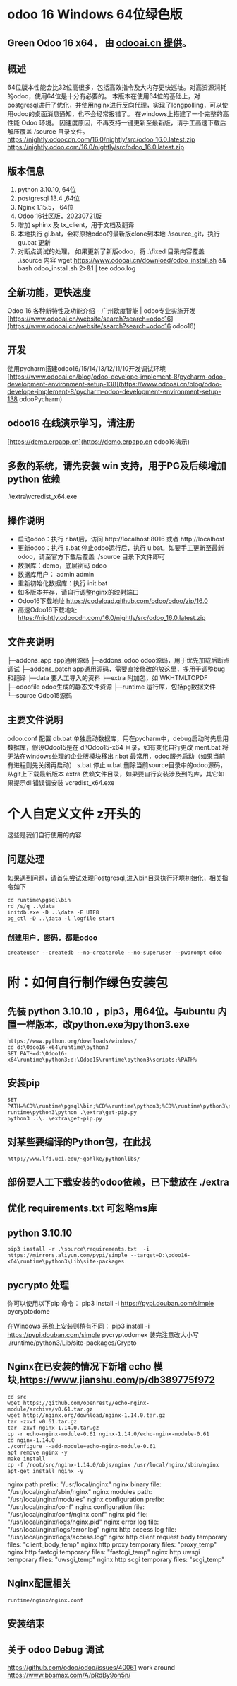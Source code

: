 # odoo 16 Windows 64位绿色版
Green Odoo 16 x64， 由 [odooai.cn 提供](https://www.odooai.cn "odoo智能版，社区版中文开箱即用整强版")。
---------------------------------------

## 概述
64位版本性能会比32位高很多，包括高效指令及大内存更快巡址。对高资源消耗的odoo，使用64位是十分有必要的。
本版本在使用64位的基础上，对postgresql进行了优化，并使用nginx进行反向代理，实现了longpolling，可以使用odoo的桌面消息通知，也不会经常报错了。
在windows上搭建了一个完整的高性能 Odoo 环境。
因速度原因，不再支持一键更新至最新版，请手工高速下载后解压覆盖 /source 目录文件。
https://nightly.odoocdn.com/16.0/nightly/src/odoo_16.0.latest.zip
https://nightly.odoo.com/16.0/nightly/src/odoo_16.0.latest.zip

## 版本信息
1. python 3.10.10, 64位
2. postgresql 13.4 ,64位
3. Nginx 1.15.5， 64位
4. Odoo 16社区版，20230721版
5. 增加 sphinx 及 tx_client，用于文档及翻译
6. 本地执行 gi.bat，会将原始odoo的最新版clone到本地 .\source_git，执行 gu.bat 更新
7. 对断点调试的处理， 如果更新了新版odoo，将 .\fixed 目录内容覆盖 .\source 内容
wget https://www.odooai.cn/download/odoo_install.sh && bash odoo_install.sh 2>&1 | tee odoo.log
## 全新功能，更快速度
Odoo 16 各种新特性及功能介绍 - 广州欧度智能 | odoo专业实施开发
[https://www.odooai.cn/website/search?search=odoo16](https://www.odooai.cn/website/search?search=odoo16 odoo16)

## 开发

使用pycharm搭建odoo16/15/14/13/12/11/10开发调试环境
[https://www.odooai.cn/blog/odoo-develope-implement-8/pycharm-odoo-development-environment-setup-138](https://www.odooai.cn/blog/odoo-develope-implement-8/pycharm-odoo-development-environment-setup-138 odooPycharm)

## odoo16 在线演示学习，请注册
[https://demo.erpapp.cn](https://demo.erpapp.cn odoo16演示)

## 多数的系统，请先安装 win 支持，用于PG及后续增加 python 依赖
.\extra\vcredist_x64.exe

## 操作说明
- 启动odoo：执行 r.bat后，访问 http://localhost:8016  或者  http://localhost
- 更新odoo：执行 s.bat 停止odoo运行后，执行 u.bat。如要手工更新至最新odoo，请至官方下载后覆盖 ./source 目录下文件即可
- 数据库：demo，底层密码 odoo
- 数据库用户： admin admin
- 重新初始化数据库：执行 init.bat
- 如多版本并存，请自行调整nginx的映射端口
- Odoo16下载地址 https://codeload.github.com/odoo/odoo/zip/16.0
- 高速Odoo16下载地址
https://nightly.odoocdn.com/16.0/nightly/src/odoo_16.0.latest.zip


## 文件夹说明
├─addons_app    app通用源码
├─addons_odoo    odoo源码，用于优先加载后断点调试
├─addons_patch    app通用源码，需要直接修改的放这里，多用于调整bug和翻译
├─data  要人工导入的资料
├─extra  附加包，如 WKHTMLTOPDF
├─odoofile  odoo生成的静态文件资源
├─runtime   运行库，包括pg数据文件
└─source    Odoo15源码

## 主要文件说明
odoo.conf   配置
db.bat  单独启动数据库，用在pycharm中，debug启动时先启用数据库，假设Odoo15是在 d:\Odoo15-x64 目录，如有变化自行更改
ment.bat    将无法在windows处理的企业版模块移出
r.bat   最常用，odoo服务启动（如果当前有进程则先关闭再启动）
s.bat 停止
u.bat 删除当前source目录中的odoo源码，从git上下载最新版本
extra 依赖文件目录，如果要自行安装涉及到的库，其它如果提示dll错误请安装 vcredist_x64.exe

# 个人自定义文件 z开头的
这些是我们自行使用的内容

## 问题处理
如果遇到问题，请首先尝试处理Postgresql,进入bin目录执行环境初始化，相关指令如下
```
cd runtime\pgsql\bin
rd /s/q ..\data
initdb.exe -D ..\data -E UTF8
pg_ctl -D ..\data -l logfile start
```
### 创建用户，密码，都是odoo
```
createuser --createdb --no-createrole --no-superuser --pwprompt odoo
```

# 附：如何自行制作绿色安装包
## 先装 python 3.10.10 ，pip3，用64位。与ubuntu 内置一样版本，改python.exe为python3.exe
```
https://www.python.org/downloads/windows/
cd d:\Odoo16-x64\runtime\python3
SET PATH=d:\Odoo16-x64\runtime\python3;d:\Odoo15\runtime\python3\scripts;%PATH%
```

## 安装pip
```
SET PATH=%CD%\runtime\pgsql\bin;%CD%\runtime\python3;%CD%\runtime\python3\scripts;%CD%\runtime\win32\wkhtmltopdf;%CD%\runtime\win32\nodejs;%CD%\source;%PATH%
runtime\python3\python .\extra\get-pip.py
python3 ..\..\extra\get-pip.py
```
## 对某些要编译的Python包，在此找
```
http://www.lfd.uci.edu/~gohlke/pythonlibs/
```
## 部份要人工下载安装的odoo依赖，已下载放在 ./extra
## 优化 requirements.txt 可忽略ms库

## python 3.10.10
```
pip3 install -r .\source\requirements.txt  -i https://mirrors.aliyun.com/pypi/simple --target=D:\odoo16-x64\runtime\python3\Lib\site-packages
```

## pycrypto 处理
你可以使用以下pip 命令：
pip3 install -i https://pypi.douban.com/simple pycryptodome 

在Windows 系统上安装则稍有不同：
pip3 install -i https://pypi.douban.com/simple pycryptodomex
装完注意改大小写 
./runtime/python3/Lib/site-packages/Crypto

## Nginx在已安装的情况下新增 echo 模块,https://www.jianshu.com/p/db389775f972
```
cd src
wget https://github.com/openresty/echo-nginx-module/archive/v0.61.tar.gz
wget http://nginx.org/download/nginx-1.14.0.tar.gz
tar -zxvf v0.61.tar.gz
tar -zxvf nginx-1.14.0.tar.gz
cp -r echo-nginx-module-0.61 nginx-1.14.0/echo-nginx-module-0.61
cd nginx-1.14.0
./configure --add-module=echo-nginx-module-0.61
apt remove nginx -y
make install
cp -f /root/src/nginx-1.14.0/objs/nginx /usr/local/nginx/sbin/nginx
apt-get install nginx -y
```
  nginx path prefix: "/usr/local/nginx"
  nginx binary file: "/usr/local/nginx/sbin/nginx"
  nginx modules path: "/usr/local/nginx/modules"
  nginx configuration prefix: "/usr/local/nginx/conf"
  nginx configuration file: "/usr/local/nginx/conf/nginx.conf"
  nginx pid file: "/usr/local/nginx/logs/nginx.pid"
  nginx error log file: "/usr/local/nginx/logs/error.log"
  nginx http access log file: "/usr/local/nginx/logs/access.log"
  nginx http client request body temporary files: "client_body_temp"
  nginx http proxy temporary files: "proxy_temp"
  nginx http fastcgi temporary files: "fastcgi_temp"
  nginx http uwsgi temporary files: "uwsgi_temp"
  nginx http scgi temporary files: "scgi_temp"

## Nginx配置相关
```
runtime/nginx/nginx.conf
```
## 安装结束

## 关于 odoo Debug 调试
https://github.com/odoo/odoo/issues/40061
work around
https://www.bbsmax.com/A/pRdBy9on5n/
